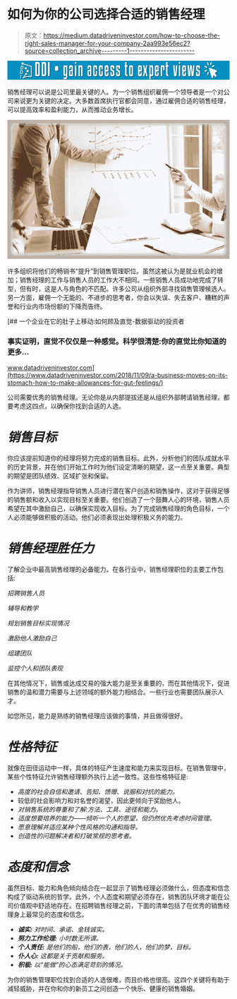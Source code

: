# 如何为你的公司选择合适的销售经理

> 原文：<https://medium.datadriveninvestor.com/how-to-choose-the-right-sales-manager-for-your-company-2aa993e56ec2?source=collection_archive---------1----------------------->

[![](img/0e35c1850f5be32b1b9598c7ec5dae36.png)](http://www.track.datadriveninvestor.com/1B9E)

销售经理可以说是公司里最关键的人。为一个销售组织雇佣一个领导者是一个对公司来说更为关键的决定。大多数首席执行官都会同意，通过雇佣合适的销售经理，可以提高效率和盈利能力，从而推动业务增长。

![](img/6da3a40fa114716f557325e29fce4d14.png)

许多组织将他们的畅销书“提升”到销售管理职位。虽然这被认为是就业机会的增加；销售经理的工作与销售人员的工作大不相同。一些销售人员成功地完成了转型，但有时，这是人与角色的不匹配。许多公司从组织外部寻找销售管理候选人。另一方面，雇佣一个无能的、不进步的思考者，你会以失误、失去客户、糟糕的声誉和行业内市场份额的下降而告终。

[](https://www.datadriveninvestor.com/2018/11/09/a-business-moves-on-its-stomach-how-to-make-allowances-for-gut-feelings/) [## 一个企业在它的肚子上移动:如何顾及直觉-数据驱动的投资者

### 事实证明，直觉不仅仅是一种感觉。科学很清楚:你的直觉比你知道的更多…

www.datadriveninvestor.com](https://www.datadriveninvestor.com/2018/11/09/a-business-moves-on-its-stomach-how-to-make-allowances-for-gut-feelings/) 

公司需要优秀的销售经理。无论你是从内部提拔还是从组织外部聘请销售经理，都要考虑这四点，以确保你找到合适的人选。

# ***销售目标***

你应该提前知道你的经理将努力完成的销售目标。此外，分析他们的团队成就水平的历史背景，并在他们开始工作时为他们设定清晰的期望，这一点至关重要。典型的期望是团队绩效、区域扩张和保留。

作为讲师，销售经理指导销售人员进行潜在客户创造和销售操作，这对于获得足够的销售额和收入以实现目标至关重要。他们创造了一个鼓舞人心的环境，销售人员希望在其中激励自己，以确保实现收入目标。为了完成销售经理的角色目标，一个人必须能够做积极的活动。他们必须表现出处理积极义务的能力。

# ***销售经理胜任力***

了解企业中最高销售经理的必备能力。在各行业中，销售经理职位的主要工作包括:

*招聘销售人员*

*辅导和教学*

*规划销售目标实现情况*

*激励他人激励自己*

*组建团队*

*监控个人和团队表现*

在其他情况下，销售或达成交易的强大能力是至关重要的，而在其他情况下，促进销售的温和潜力需要与上述领域的额外能力相结合。一些行业也需要团队展示人才。

如您所见，能力是熟练的销售经理应该做的事情，并且做得很好。

# ***性格特征***

就像在田径运动中一样，具体的特征产生速度和能力来实现目标。在销售管理中，某些个性特征允许销售经理额外执行上述一致性。这些性格特征是:

*   *高度的社会自信和邀请、告知、馈赠、说服和对抗的能力。*
*   较低的社会影响力和对名誉的渴望，因此更倾向于奖励他人。
*   *对销售系统的尊重和了解:方法、工具、途径和能力。*
*   *适度想要培养的能力——倾听一个人的愿望，但仍然优先考虑时间管理。*
*   *愿意理解并适应某种个性风格的沟通和指导。*
*   *创造性的问题解决者和打破常规的思考者。*

# ***态度和信念***

虽然目标、能力和角色倾向结合在一起显示了销售经理必须做什么，但态度和信念构成了驱动系统的哲学。此外，个人态度和期望必须存在，销售团队环境才能在公司价值观中舒适地存在。在招聘销售经理之前，下面的清单包括了在优秀的销售经理身上最常见的态度和信念。

*   ***诚实:*** *对时间、承诺、金钱诚实。*
*   ***努力工作伦理:*** *小时数无所谓。*
*   ***个人责任:*** *是他们的船，他们的表，他们的人，他们的梦，目标。*
*   ***仆人心:*** *这都是关于贡献和服务。*
*   ***积极:*** *以“能做”的心态满足苛刻的情况。*

为你的销售管理职位找到合适的人选很难，而且价格也很高。这四个关键将有助于减轻威胁，并在你和你的新员工之间创造一个快乐、健康的销售婚姻。